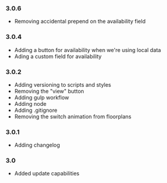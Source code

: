 ### 3.0.6
* Removing accidental prepend on the availability field

### 3.0.4
* Adding a button for availability when we're using local data
* Ading a custom field for availability 

### 3.0.2
* Adding versioning to scripts and styles
* Removing the "view" button
* Adding gulp workflow
* Adding node
* Adding .gitignore
* Removing the switch animation from floorplans

### 3.0.1
* Adding changelog

### 3.0
* Added update capabilities
